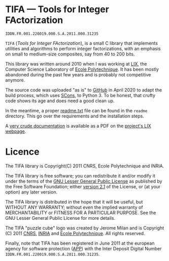 # TIFA &mdash; Tools for Integer FActorization

`IDDN.FR.001.220019.000.S.A.2011.000.31235`

`TIFA` (_Tools for Integer FActorization_), is a small
C library that implements utilities and algorithms to perform integer
factorizations, with an emphasis on small to medium-size composites,
say from 40 to 200 bits.

This library was written around 2010 when I was working at
[LIX](https://www.lix.polytechnique.fr), the Computer Science Laboratory
of [Ecole Polytechnique](https://www.polytechnique.edu/en). It has been
mostly abandoned during the past few years and is probably not competitive
anymore.

The source code was uploaded "as is" to [GitHub](https://github.com) in
April 2020 to adapt the build process, which uses [SCons](https://scons.org),
to Python 3. To be honest, that crufty code shows its age and does need a good
clean up.

In the meantime, a proper [readme.txt](./readme/readme.txt) file can be found in the `readme` directory. This go over the requirements and the installation
steps.

A [very crude documentation](https://www.lix.polytechnique.fr/Labo/Jerome.Milan/tifa/doc/tifa_user.pdf) is available as a PDF on the
[project's LIX webpage](https://www.lix.polytechnique.fr/Labo/Jerome.Milan/tifa/tifa.xhtml).

# Licence

The TIFA library is Copyright(C) 2011 CNRS, Ecole Polytechnique and INRIA.

The TIFA library is free software; you can redistribute it and/or modify it
under the terms of the
[GNU Lesser General Public License](http://www.gnu.org/licenses/lgpl.html)
as published by the Free Software Foundation; either
[version 2.1](https://www.gnu.org/licenses/old-licenses/lgpl-2.1.html)
of the License, or (at your option) any later version.

The TIFA library is distributed in the hope that it will be useful, but WITHOUT ANY WARRANTY; without even the implied warranty of MERCHANTABILITY or FITNESS FOR A PARTICULAR PURPOSE. See the GNU Lesser General Public License for more details.

The TIFA "puzzle cube" logo was created by Jerome Milan and is
Copyright (C) 2011 [CNRS](http://www.cnrs.fr/index.php),
[INRIA](http://en.inria.fr/) and
[Ecole Polytechnique](http://www.polytechnique.edu/en). All rights reserved.

Finally, note that TIFA has been registered in June 2011 at the european
agency for software protection ([APP](https://www.app.asso.fr/en)) with the
Inter Deposit Digital Number `IDDN.FR.001.220019.000.S.A.2011.000.31235`.
